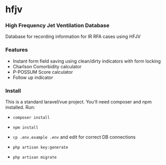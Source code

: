 # hfjv
### High Frequency Jet Ventilation Database
Database for recording information for IR RFA cases using HFJV
### Features
- Instant form field saving using clean/dirty indicators with form locking
- Charlson Comorbidity calculator
- P-POSSUM Score calculator
- Follow up indicator

### Install
This is a standard laravel/vue project. You'll need composer and npm installed. Run:

- `composer install`

- `npm install`

- `cp .env.example .env` and edit for correct DB connections

- `php artisan key:generate`

- `php artisan migrate`
